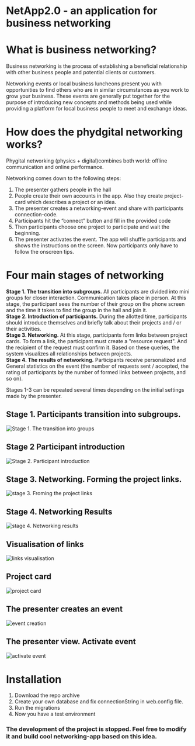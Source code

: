 # NetApp2.0 - an application for business networking

# What is business networking?

Business networking is the process of establishing a beneficial relationship with other business people and potential clients or  customers. 

Networking events or local business luncheons present you with  opportunities to find others who are in similar circumstances as you work to grow your business. These events are generally put together for the purpose of introducing new concepts and methods being used while  providing a platform for local business people to meet and exchange  ideas.

# How does the phydgital networking works?
Phygital networking (physics + digital)combines both world: offline communication and online performance.

Networking comes down to the following steps:
1. The presenter gathers people in the hall
2. People create their own accounts in the app. Also they create project-card which describes a project or an idea.
3. The presenter creates a networking-event and share with participants connection-code.
4. Participants hit the “connect” button and fill in the provided code
5. Then participants choose one project to participate and wait the beginning.
6. The presenter activates the event. The app will shuffle participants and shows the instructions on the screen. Now participants only have to follow the onscreen tips.

# Four main stages of networking
**Stage 1. The transition into subgroups.** All participants are divided into mini groups for closer interaction. Communication takes place in person. At this stage, the participant sees the number of their group on the phone screen and the time it takes to find the group in the hall and join it.  
**Stage 2. Introduction of participants.** During the allotted time, participants should introduce themselves and briefly talk about their projects and / or their activities.  
**Stage 3. Networking.** At this stage, participants form links between project cards. To form a link, the participant must create a "resource request". And the recipient of the request must confirm it. Based on these queries, the system visualizes all relationships between projects.  
**Stage 4. The results of networking.** Participants receive personalized and General statistics on the event (the number of requests sent / accepted, the rating of participants by the number of formed links between projects, and so on).  

Stages 1-3 can be repeated several times depending on the initial settings made by the presenter.

## Stage 1. Participants transition into subgroups.
![Stage 1. The transition into groups](https://cloclo11.datacloudmail.ru/inline/7Yish4tqNGVH1AKXJb5LJumAa1XoB3pbPkESK3obqzCHpLf6exGap55yok1r9CkyPiH8tR/junkman2017@mail.ru/melt%20screen/transition.PNG)

## Stage 2 Participant introduction
![Stage 2. Participant introduction](https://cloclo11.datacloudmail.ru/inline/7ZJ5d7ubKbEizZz6CpWgKuyphb5MmkG8zrAAyBcPnV2XC5eU1McyxgTFm5jpKXZLq83hk7/junkman2017@mail.ru/melt%20screen/intro.PNG)

## Stage 3. Networking. Forming the project links.
![stage 3. Froming the project links](https://cloclo23.datacloudmail.ru/inline/7XMW2J62cTcSv3PrBbKkicQ9WTLywHaqEN5AYKFLnez2rUYzmTH66qBTKydt7zCVbBeo9R/junkman2017@mail.ru/melt%20screen/netw.PNG)

## Stage 4. Networking Results
![stage 4. Networking results](https://cloclo23.datacloudmail.ru/inline/7YLtZC4nfUGbo3hUWzRmXocfi5dZx7peT7RHPEKwvsFVRPJKGkwmM7pY7BfWSK9hRBBBUB/junkman2017@mail.ru/melt%20screen/networking-results.PNG)

## Visualisation of links
![links visualisation](https://cloclo23.datacloudmail.ru/inline/7YkQQjPrnXhhyqvGys9KcrK9JoKSDdx3KHnPj1idvgaXFL9nPhxfkex27PQjZFpXCNLZmS/junkman2017@mail.ru/melt%20screen/project-graph.PNG)

## Project card
![project card](https://cloclo23.datacloudmail.ru/inline/7YTEDNo5UvYQeFfnXXcqPTRCtKwK53TwEkuu8HcZ6KMbzKXQDsa2AaxaifUsR9QfVDdUwz/junkman2017@mail.ru/melt%20screen/add-project.PNG)

## The presenter creates an event
![event creation](https://cloclo23.datacloudmail.ru/inline/81jUwr6WKrd17L7kgdgeZQ1yXFr778YN3n7kynxbw6rUQ9zXnhaHPANJXzZ3rThjgU5QzA/junkman2017@mail.ru/melt%20screen/create-networking.PNG)

## The presenter view. Activate event
![activate event](https://cloclo23.datacloudmail.ru/inline/7XPsrPUeQ1xzbPcPVWJYXS4cM162jvdZQqSyP32wJmAfS8WvD6e1qACE353RxGhbCpvyYz/junkman2017@mail.ru/melt%20screen/run-netw.PNG)

# Installation
1. Download the repo archive
2. Create your own database and fix connectionString in web.config file.
3. Run the migrations
4. Now you have a test environment

### The development of the project is stopped. Feel free to modify it and build cool networking-app based on this idea.
